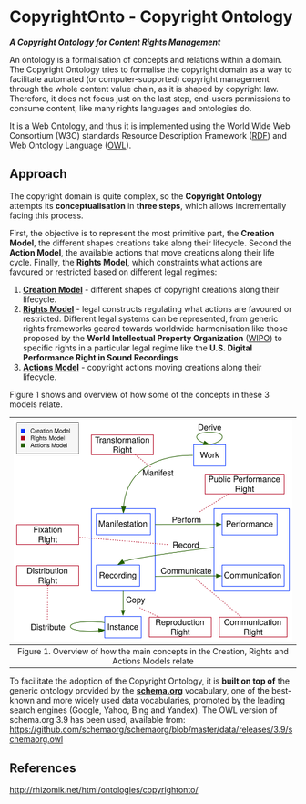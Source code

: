 # CopyrightOnto - Copyright Ontology
_**A Copyright Ontology for Content Rights Management**_

An ontology is a formalisation of concepts and relations within a domain. The Copyright Ontology tries to formalise the copyright domain as a way to facilitate automated (or computer-supported) copyright management through the whole content value chain, as it is shaped by copyright law. Therefore, it does not focus just on the last step, end-users permissions to consume content, like many rights languages and ontologies do.  

It is a Web Ontology, and thus it is implemented using the World Wide Web Consortium (W3C) standards Resource Description Framework ([RDF](https://de.wikipedia.org/wiki/Resource_Description_Framework)) and Web Ontology Language ([OWL](https://en.wikipedia.org/wiki/Web_Ontology_Language)).

## Approach
The copyright domain is quite complex, so the **Copyright Ontology** attempts its **conceptualisation** in **three steps**, which allows incrementally facing this process.

First, the objective is to represent the most primitive part, the **Creation Model**, the different shapes creations take along their lifecycle. Second the **Action Model**, the available actions that move creations along their life cycle. Finally, the **Rights Model**, which constraints what actions are favoured or restricted based on different legal regimes:

1. [**Creation Model**](CreationModel) - different shapes of copyright creations along their lifecycle.
3. [**Rights Model**](RightsModel) - legal constructs regulating what actions are favoured or restricted. Different legal systems can be represented, from generic rights frameworks geared towards worldwide harmonisation like those proposed by the **World Intellectual Property Organization** ([WIPO](http://www.wipo.int)) to specific rights in a particular legal regime like the **U.S. Digital Performance Right in Sound Recordings**
3. [**Actions Model**](ActionsModel) - copyright actions moving creations along their lifecycle.

Figure 1 shows and overview of how some of the concepts in these 3 models relate.

|                     ![img](Overview.svg)                     |
| :----------------------------------------------------------: |
| Figure 1. Overview of how the main concepts in the Creation, Rights and Actions Models relate |

To facilitate the adoption of the Copyright Ontology, it is **built on top of** the generic ontology provided by the [**schema.org**](http://schema.org) vocabulary, one of the best-known and more widely used data vocabularies, promoted by the leading search engines (Google, Yahoo, Bing and Yandex). The OWL version of schema.org 3.9 has been used, available from: 
https://github.com/schemaorg/schemaorg/blob/master/data/releases/3.9/schemaorg.owl

## References

http://rhizomik.net/html/ontologies/copyrightonto/
